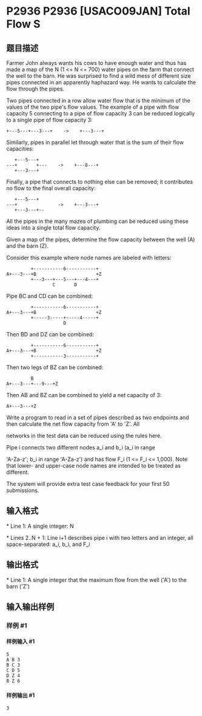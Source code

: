 # P2936 P2936 [USACO09JAN] Total Flow S

## 题目描述

Farmer John always wants his cows to have enough water and thus has made a map of the N (1 <= N <= 700) water pipes on the farm that connect the well to the barn. He was surprised to find a wild mess of different size pipes connected in an apparently haphazard way. He wants to calculate the flow through the pipes.

Two pipes connected in a row allow water flow that is the minimum of the values of the two pipe's flow values. The example of a pipe with flow capacity 5 connecting to a pipe of flow capacity 3 can be reduced logically to a single pipe of flow capacity 3:

```plain
+---5---+---3---+    ->    +---3---+
```

Similarly, pipes in parallel let through water that is the sum of their flow capacities:

```plain
   +---5---+
---+       +---    ->    +---8---+
   +---3---+
```

Finally, a pipe that connects to nothing else can be removed; it contributes no flow to the final overall capacity:

```plain
   +---5---+
---+               ->    +---3---+
   +---3---+--
```

All the pipes in the many mazes of plumbing can be reduced using these ideas into a single total flow capacity.

Given a map of the pipes, determine the flow capacity between the well (A) and the barn (Z).

Consider this example where node names are labeled with letters:

```plain
         +-----------6-----------+
A+---3---+B                      +Z
         +---3---+---5---+---4---+
                 C       D
```

Pipe BC and CD can be combined:

```plain
         +-----------6-----------+
A+---3---+B                      +Z
         +-----3-----+-----4-----+
                     D
```

Then BD and DZ can be combined: 

```plain
         +-----------6-----------+
A+---3---+B                      +Z
         +-----------3-----------+
```

Then two legs of BZ can be combined: 

```plain
         B
A+---3---+---9---+Z
```

Then AB and BZ can be combined to yield a net capacity of 3:

```plain
A+---3---+Z
```

Write a program to read in a set of pipes described as two endpoints and then calculate the net flow capacity from 'A' to 'Z'. All

networks in the test data can be reduced using the rules here.

Pipe i connects two different nodes a\_i and b\_i (a\_i in range

'A-Za-z'; b\_i in range 'A-Za-z') and has flow F\_i (1 <= F\_i <= 1,000). Note that lower- and upper-case node names are intended to be treated as different.

The system will provide extra test case feedback for your first 50 submissions.


## 输入格式

\* Line 1: A single integer: N

\* Lines 2..N + 1: Line i+1 describes pipe i with two letters and an integer, all space-separated: a\_i, b\_i, and F\_i


## 输出格式

\* Line 1: A single integer that the maximum flow from the well ('A') to the barn ('Z')


## 输入输出样例

### 样例 #1

#### 样例输入 #1

```
5 
A B 3 
B C 3 
C D 5 
D Z 4 
B Z 6
```

#### 样例输出 #1

```
3
```
